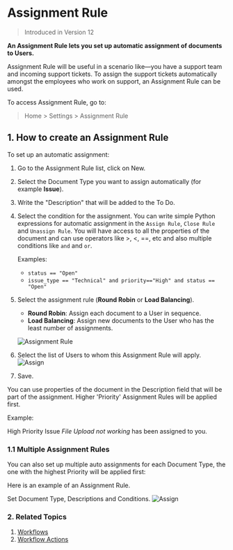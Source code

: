 <!-- add-breadcrumbs -->

# Assignment Rule

> Introduced in Version 12

**An Assignment Rule lets you set up automatic assignment of documents to Users.**

Assignment Rule will be useful in a scenario like—you have a support team and incoming support tickets. To assign the support tickets automatically amongst the employees who work on support, an Assignment Rule can be used.

To access Assignment Rule, go to:
> Home > Settings > Assignment Rule

## 1. How to create an Assignment Rule
To set up an automatic assignment:

1. Go to the Assignment Rule list, click on New.
1. Select the Document Type you want to assign automatically (for example **Issue**).
1. Write the "Description" that will be added to the To Do.
1. Select the condition for the assignment.
    You can write simple Python expressions for automatic assignment in the `Assign Rule`, `Close Rule` and `Unassign Rule`. You will have access to all the properties of the document and can use operators like >, <, ==, etc and also multiple conditions like `and` and `or`.

    Examples:

    - `status == "Open"`
    - `issue_type == "Technical" and priority=="High" and status == "Open"`

1. Select the assignment rule (**Round Robin** or **Load Balancing**).
    * **Round Robin**: Assign each document to a User in sequence.
    * **Load Balancing**: Assign new documents to the User who has the least number of assignments.

    ![Assignment Rule](/docs/assets/img/setup/automation/assignment-rule-select.png)
1. Select the list of Users to whom this Assignment Rule will apply.
    <img class="screenshot" alt="Assign" src="{{docs_base_url}}/assets/img/setup/automation/auto-assign-2.png">

1. Save.

You can use properties of the document in the Description field that will be part of the assignment. Higher 'Priority' Assignment Rules will be applied first.

Example:

High Priority Issue *File Upload not working* has been assigned to you.

### 1.1 Multiple Assignment Rules

You can also set up multiple auto assignments for each Document Type, the one with the highest Priority will be applied first:

Here is an example of an Assignment Rule.

Set Document Type, Descriptions and Conditions.
<img class="screenshot" alt="Assign" src="{{docs_base_url}}/assets/img/setup/automation/auto-assign-1.png">

### 2. Related Topics
1. [Workflows](/docs/user/manual/en/setting-up/workflows)
1. [Workflow Actions](/docs/user/manual/en/setting-up/workflow-actions)
